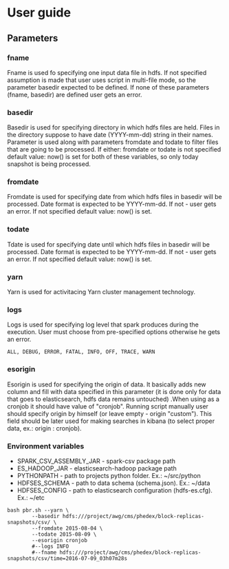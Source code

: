 # User guide 

## Parameters

### fname

Fname is used fo specifying one input data file in hdfs. If not specified assumption is made that user uses script in multi-file mode, so the parameter basedir expected to be defined. If none of these parameters (fname, basedir) are defined user gets an error.

### basedir

Basedir is used for specifying directory in which hdfs files are held. Files in the directory suppose to have date (YYYY-mm-dd) string in their names. Parameter is used along with parameters fromdate and todate to filter files that are going to be processed. If either: fromdate or todate is not specified default value: now() is set for both of these variables, so only today snapshot is being processed.

### fromdate

Fromdate is used for specifying date from which hdfs files in basedir will be processed. Date format is expected to be YYYY-mm-dd. If not - user gets an error. If not specified default value: now() is set.

### todate

Tdate is used for specifying date until which hdfs files in basedir will be processed. Date format is expected to be YYYY-mm-dd. If not - user gets an error. If not specified default value: now() is set.

### yarn

Yarn is used for activitacing Yarn cluster management technology.

### logs

Logs is used for specifying log level that spark produces during the execution. User must choose from pre-specified options otherwise he gets an error.
```
ALL, DEBUG, ERROR, FATAL, INFO, OFF, TRACE, WARN
```

### esorigin

Esorigin is used for specifying the origin of data. It basically adds new column and fill with data specified in this parameter (it is done only for data that goes to elasticsearch, hdfs data remains untouched) .When using as a cronjob it should have value of "cronjob". Running script manually user should specify origin by himself (or leave empty - origin "custom"). This field should be later used for making searches in kibana (to select proper data, ex.: origin : cronjob).

### Environment variables
- SPARK_CSV_ASSEMBLY_JAR - spark-csv package path
- ES_HADOOP_JAR - elasticsearch-hadoop package path
- PYTHONPATH - path to projects python folder. Ex.: ~/src/python
- HDFSES_SCHEMA - path to data schema (schema.json). Ex.: ~/data
- HDFSES_CONFIG - path to elasticsearch configuration (hdfs-es.cfg). Ex.: ~/etc

```
bash pbr.sh --yarn \
		--basedir hdfs:///project/awg/cms/phedex/block-replicas-snapshots/csv/ \
		--fromdate 2015-08-04 \
		--todate 2015-08-09 \
		--esorigin cronjob
		#--logs INFO
		#--fname hdfs:///project/awg/cms/phedex/block-replicas-snapshots/csv/time=2016-07-09_03h07m28s 
```
